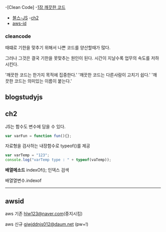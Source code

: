 -[Clean Code]
  -[1장 깨끗한 코드](#cleancode)
- [블스-JS](#blogstudyjs)
  -[ch2](#ch2)
- [aws-id](#awsid)

### cleancode

때떄로 기한을 맞추기 위해서 나쁜 코드를 양산할때가 많다.

그러나 그것은 결국 기한을 못맞추는 원인이 된다. 시간이 지날수록 업무의 속도를 저하시킨다.

'깨끗한 코드는 한가지 목적에 집중한다.'
'깨끗한 코드는 다른사람이 고치기 쉽다.'
'깨끗한 코드는 의미있는 이름이 붙는다.'

## blogstudyjs

## ch2

JS는 함수도 변수에 담을 수 있다.

```js
var varFun = function fun(){};
```

자료형을 검사하는 내장함수로 typeof()를 제공

```js
var varTemp = "123";
console.log("varTemp type : " + typeof(vaTemp));
```

**배열메소드**
indexOf(); 인덱스 검색

배열열변수.indexof

---

## awsid

aws 기존 hlw123@naver.com(중지시킴)

aws 신규 gjwjddnjs012@daum.net  (pw+!)
